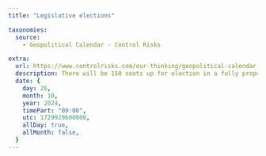 ```yaml
---
title: "Legislative elections"

taxonomies:
  source:
    - Geopolitical Calendar - Control Risks

extra:
  url: https://www.controlrisks.com/our-thinking/geopolitical-calendar
  description: There will be 150 seats up for election in a fully proportional electoral system with a 5% threshold for the first time. Russian influence in the country has increased in previous elections. Location- Georgia.
  date: {
    day: 26,
    month: 10,
    year: 2024,
    timePart: "09:00",
    utc: 1729929600000,
    allDay: true,
    allMonth: false,
  }
---
```

